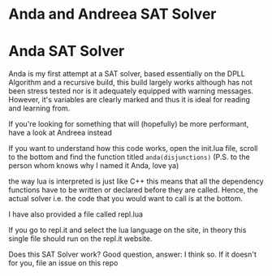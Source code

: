 # Anda and Andreea SAT Solver

# Anda SAT Solver
Anda is my first attempt at a SAT solver, based essentially on the DPLL Algorithm and a recursive
build, this build largely works although has not been stress tested nor is it adequately equipped
with warning messages. However, it's variables are clearly marked and thus it is ideal for reading
and learning from. 

If you're looking for something that will (hopefully) be more performant, have a look at Andreea instead

If you want to understand how this code works, open the init.lua file, scroll to the bottom
and find the function titled ```anda(disjunctions)``` (P.S. to the person whom knows why I named it Anda, love ya)

the way lua is interpreted is just like C++ this means that all the dependency functions have to be written
or declared before they are called. Hence, the actual solver i.e. the code that you would want to call
is at the bottom.

I have also provided a file called repl.lua 

If you go to repl.it and select the lua language on the site, in theory this single file
should run on the repl.it website.

Does this SAT Solver work? Good question, answer: I think so. If it doesn't for you, file an
issue on this repo